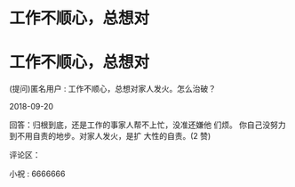 # 工作不顺心，总想对

# 工作不顺心，总想对

(提问)匿名用户 : 工作不顺心，总想对家人发火。怎么治破？

2018-09-20

回答：归根到底，还是工作的事家人帮不上忙，没准还嫌他 们烦。 你自己没努力到不用自责的地步。对家人发火，是扩 大性的自责。(2 赞)

评论区：

小祝 : 6666666